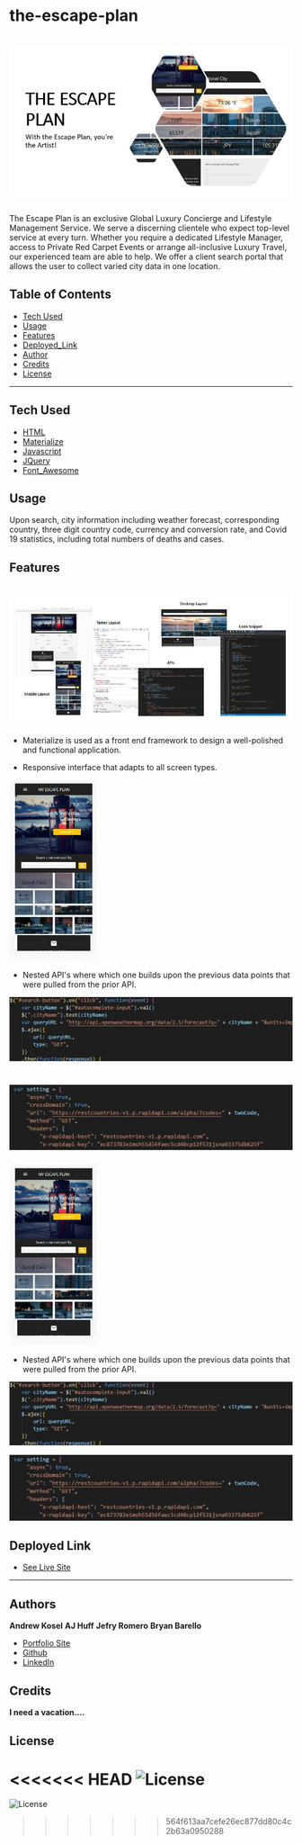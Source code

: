 # the-escape-plan

![Escape](assets/Escape.JPG)
=======

The Escape Plan is an exclusive Global Luxury Concierge and Lifestyle Management Service. We serve a discerning clientele who expect top-level service at every turn. Whether you require a dedicated Lifestyle Manager, access to Private Red Carpet Events or arrange all-inclusive Luxury Travel, our experienced team are able to help. We offer a client search portal that allows the user to collect varied city data in one location. 


## Table of Contents

* [Tech Used](#tech_used)
* [Usage](#usage)
* [Features](#features)
* [Deployed_Link](#deployed_link)
* [Author](#author)
* [Credits](#credits)
* [License](#license)

----

## Tech Used

* [HTML](https://developer.mozilla.org/en-US/docs/Web/HTML)
* [Materialize](https://materializecss.com/)
* [Javascript](https://developer.mozilla.org/en-US/docs/Web/JavaScript)
* [JQuery](https://jquery.com/)
* [Font_Awesome](https://fontawesome.com/)

## Usage
 
Upon search, city information including weather forecast, corresponding country, three digit country code, currency and conversion rate, and Covid 19 statistics, including total numbers of deaths and cases.

## Features

![Escape1](assets/Escape1.JPG)
=======


- Materialize is used as a front end framework to design a well-polished and functional application. 

- Responsive interface that adapts to all screen types.

![Responsive](assets/Responsive.JPG)

- Nested API's where which one builds upon the previous data points that were pulled from the prior API.

![api1](assets/api1.JPG)

![api2](assets/api2.JPG)
=======
![Responsive](https://github.com/ajhuff7/the-escape-plan/blob/master/assets/Responsive.JPG)

- Nested API's where which one builds upon the previous data points that were pulled from the prior API.

![api1](https://github.com/ajhuff7/the-escape-plan/blob/master/assets/api1.JPG)

![api2](https://github.com/ajhuff7/the-escape-plan/blob/master/assets/api2.JPG)



## Deployed Link

* [See Live Site](https://ajhuff7.github.io/the-escape-plan/)

---

## Authors

**Andrew Kosel**
**AJ Huff** 
**Jefry Romero**
**Bryan Barello**

- [Portfolio Site](#)
- [Github](https://github.com/ajhuff7)
- [LinkedIn](https://www.linkedin.com/in/aj-huff-7696b14b/)

## Credits

**I need a vacation....**

## License

<<<<<<< HEAD
![License](https://img.shields.io/badge/License-MIT-brightgreen) 
=======
![License](https://img.shields.io/badge/License-MIT-brightgreen) 
>>>>>>> 564f613aa7cefe26ec877dd80c4c2b63a0950288
